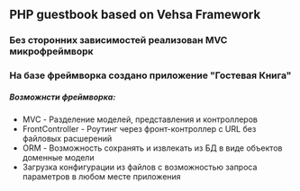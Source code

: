 ## PHP guestbook based on Vehsa Framework

### Без сторонних зависимостей реализован MVC микрофреймворк
### На базе фреймворка создано приложение "Гостевая Книга"

##### Возможнсти фреймворка:
* MVC - Разделение моделей, представления и контроллеров
* FrontController - Роутинг через фронт-контроллер с URL без файловых расшерений
* ORM - Возможность сохранять и извлекать из БД в виде объектов доменные модели
* Загрузка конфигурации из файлов с возможностью запроса параметров в любом месте приложения
